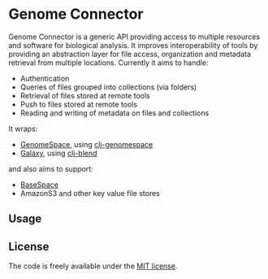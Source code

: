 # Genome Connector

Genome Connector is a generic API providing access to multiple resources and
software for biological analysis. It improves interoperability of tools by
providing an abstraction layer for file access, organization and metadata
retrieval from multiple locations. Currently it aims to handle:

- Authentication
- Queries of files grouped into collections (via folders)
- Retrieval of files stored at remote tools
- Push to files stored at remote tools
- Reading and writing of metadata on files and collections

It wraps:

- [GenomeSpace][1], using [clj-genomespace][0]
- [Galaxy][3], using [clj-blend][2]

and also aims to support:

- [BaseSpace][4]
- AmazonS3 and other key value file stores

[0]: https://github.com/chapmanb/clj-genomespace
[1]: http://www.genomespace.org/
[2]: https://github.com/chapmanb/clj-blend
[3]: http://usegalaxy.org
[4]: https://developer.basespace.illumina.com/

## Usage

## License

The code is freely available under the [MIT license][l1].

[l1]: http://www.opensource.org/licenses/mit-license.html
